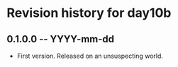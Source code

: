# Revision history for day10b

## 0.1.0.0 -- YYYY-mm-dd

* First version. Released on an unsuspecting world.
